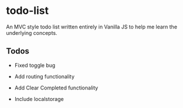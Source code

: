# todo-list
		
An MVC style todo list written entirely in Vanilla JS to help me learn the underlying concepts.

## Todos
	
- Fixed toggle bug
		
- Add routing functionality
		
- Add Clear Completed functionality
		
- Include localstorage